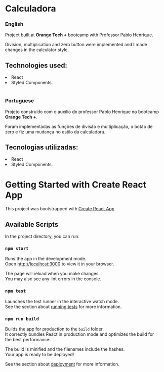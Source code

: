 <h1>Calculadora</h1>
<h3>English</h3>
<p>Project built at <strong>Orange Tech +</strong> bootcamp with Professor Pablo Henrique.

Division, multiplication and zero button were implemented and I made changes in the calculator style.


<h2>Technologies used:</h3>
<li>React</li>
<li>Styled Components.</li>
<br>
<h3>Portuguese</h3>
<p>Projeto construído com o auxílio do professor Pablo Henrique no bootcamp <strong>Orange Tech +</strong>.

Foram implementadas as funções de divisão e multiplicação, o botão de zero e fiz uma mudança no estilo da calculadora.


<h2>Tecnologias utilizadas:</h3>
<li>React</li>
<li>Styled Components.</li>

# Getting Started with Create React App

This project was bootstrapped with [Create React App](https://github.com/facebook/create-react-app).

## Available Scripts

In the project directory, you can run:

### `npm start`

Runs the app in the development mode.\
Open [http://localhost:3000](http://localhost:3000) to view it in your browser.

The page will reload when you make changes.\
You may also see any lint errors in the console.

### `npm test`

Launches the test runner in the interactive watch mode.\
See the section about [running tests](https://facebook.github.io/create-react-app/docs/running-tests) for more information.

### `npm run build`

Builds the app for production to the `build` folder.\
It correctly bundles React in production mode and optimizes the build for the best performance.

The build is minified and the filenames include the hashes.\
Your app is ready to be deployed!

See the section about [deployment](https://facebook.github.io/create-react-app/docs/deployment) for more information.
